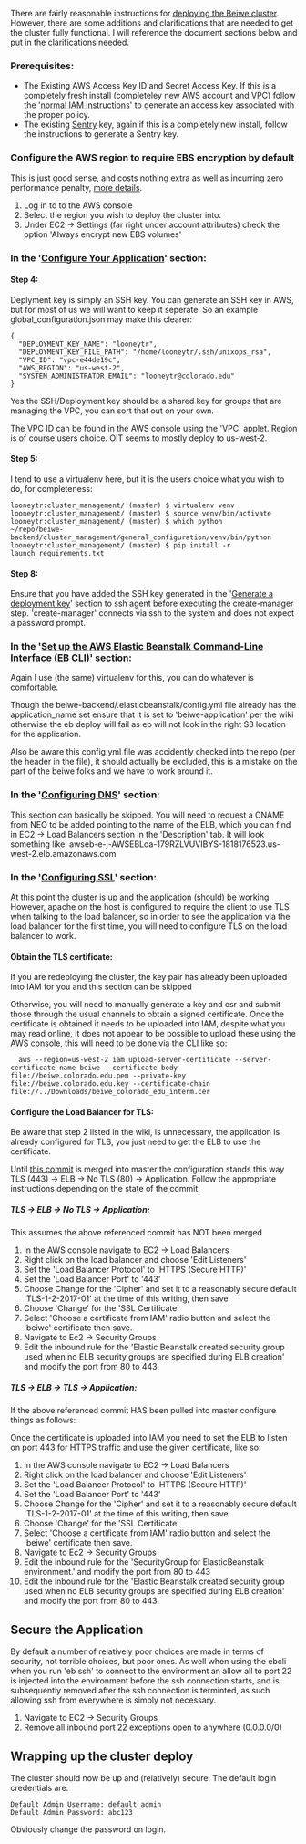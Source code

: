There are fairly reasonable instructions for [deploying the Beiwe cluster][deploy_cluster].
However, there are some additions and clarifications that are needed to get the cluster
fully functional. I will reference the document sections below and put in the
clarifications needed.

### Prerequisites:

- The Existing AWS Access Key ID and Secret Access Key. If this is a completely fresh install (completeley new AWS account and VPC) follow the '[normal IAM instructions][normal_IAM_instructions]' to generate an access key associated with the proper policy.
- The existing [Sentry](https://sentry.io) key, again if this is a completely new install, follow the instructions to generate a Sentry key.

### Configure the AWS region to require EBS encryption by default
This is just good sense, and costs nothing extra as well as incurring zero
performance penalty, [more details][ebs_encryption_by_default].

1. Log in to to the AWS console
2. Select the region you wish to deploy the cluster into.
3. Under EC2 -> Settings (far right under account attributes) check the option 'Always encrypt new EBS volumes'

### In the '[Configure Your Application][configure_your_application]' section:

#### Step 4: 
Deplyment key is simply an SSH key. You can generate an SSH key in AWS, but for most of us we will 
want to keep it seperate. So an example global_configuration.json may make this clearer:

    {
      "DEPLOYMENT_KEY_NAME": "looneytr",
      "DEPLOYMENT_KEY_FILE_PATH": "/home/looneytr/.ssh/unixops_rsa",
      "VPC_ID": "vpc-e44de19c",
      "AWS_REGION": "us-west-2",
      "SYSTEM_ADMINISTRATOR_EMAIL": "looneytr@colorado.edu"
    }

Yes the SSH/Deployment key should be a shared key for groups that are managing the VPC, you can sort that out 
on your own. 

The VPC ID can be found in the AWS console using the 'VPC' applet. Region is of course users choice. 
OIT seems to mostly deploy to us-west-2. 

#### Step 5: 
I tend to use a virtualenv here, but it is the users choice what you wish to do, for completeness:

    looneytr:cluster_management/ (master) $ virtualenv venv
    looneytr:cluster_management/ (master) $ source venv/bin/activate
    looneytr:cluster_management/ (master) $ which python
    ~/repo/beiwe-backend/cluster_management/general_configuration/venv/bin/python
    looneytr:cluster_management/ (master) $ pip install -r launch_requirements.txt
 
#### Step 8:
Ensure that you have added the SSH key generated in the '[Generate a deployment key][generate_deplyment_key]' section to ssh agent before executing the create-manager step. 'create-manager' connects via ssh to the system and does not expect a password prompt.

### In the '[Set up the AWS Elastic Beanstalk Command-Line Interface (EB CLI)][setup_eb_cli]' section:
Again I use (the same) virtualenv for this, you can do whatever is comfortable. 

Though the beiwe-backend/.elasticbeanstalk/config.yml file already has the application_name set ensure that it is set to 'beiwe-application' per the wiki otherwise the eb deploy will fail as eb will not look in the right S3 location for the application.

Also be aware this config.yml file was accidently checked into the repo (per the header in the file), it should actually be excluded, this is a mistake on the part of the beiwe folks and we have to work around it.

### In the '[Configuring DNS][configuring_dns]' section:
This section can basically be skipped. You will need to request a CNAME from
NEO to be added pointing to the name of the ELB, which you can find in
EC2 -> Load Balancers section in the 'Description' tab. It will look something like:
awseb-e-j-AWSEBLoa-179RZLVUVIBYS-1818176523.us-west-2.elb.amazonaws.com

### In the '[Configuring SSL][configuring_ssl]' section:
At this point the cluster is up and the application (should) be working. However, apache on the host is configured to require the client to use TLS when talking to the load balancer, so in order to see the application via the load balancer for the first time, you will need to configure TLS on the load balancer to work. 

#### Obtain the TLS certificate:
If you are redeploying the cluster, the key pair has already been uploaded into IAM for you and this section can be skipped

Otherwise, you will need to manually generate a key and csr and submit those through the usual channels to obtain a signed certificate. Once the certificate is obtained it needs to be uploaded into IAM, despite what you may read online, it does not appear to be possible to upload these using the AWS console, this will need to be done via the CLI like so:

      aws --region=us-west-2 iam upload-server-certificate --server-certificate-name beiwe --certificate-body file://beiwe.colorado.edu.pem --private-key file://beiwe.colorado.edu.key --certificate-chain file://../Downloads/beiwe_colorado_edu_interm.cer

#### Configure the Load Balancer for TLS:
Be aware that step 2 listed in the wiki, is unnecessary, the application is already configured
for TLS, you just need to get the ELB to use the certificate.

Until [this commit](https://github.com/onnela-lab/beiwe-backend/commit/3b2ae8119c04b0f2bd8ff5783b0d85672f560a51) is merged into master the configuration stands this way TLS (443) -> ELB -> No TLS (80) -> Application. Follow the appropriate instructions depending on the state of the commit. 
 
##### TLS -> ELB -> No TLS -> Application:
This assumes the above referenced commit has NOT been merged

1. In the AWS console navigate to EC2 -> Load Balancers
2. Right click on the load balancer and choose 'Edit Listeners'
3. Set the 'Load Balancer Protocol' to 'HTTPS (Secure HTTP)'
4. Set the 'Load Balancer Port' to '443'
5. Choose Change for the 'Cipher' and set it to a reasonably secure default 'TLS-1-2-2017-01' at the time of this writing, then save
6. Choose 'Change' for the 'SSL Certificate'
7. Select 'Choose a certificate from IAM' radio button and select the 'beiwe' certificate then save.
8. Navigate to Ec2 -> Security Groups
9. Edit the inbound rule for the 'Elastic Beanstalk created security group used when no ELB security groups are specified during ELB creation' and modify the port from 80 to 443.


##### TLS -> ELB -> TLS -> Application:
If the above referenced commit HAS been pulled into master configure things as follows:

Once the certificate is uploaded into IAM you need to set the ELB to listen
on port 443 for HTTPS traffic and use the given certificate, like so:
1. In the AWS console navigate to EC2 -> Load Balancers
2. Right click on the load balancer and choose 'Edit Listeners'
3. Set the 'Load Balancer Protocol' to 'HTTPS (Secure HTTP)'
4. Set the 'Load Balancer Port' to '443'
5. Choose Change for the 'Cipher' and set it to a reasonably secure default 'TLS-1-2-2017-01' at the time of this writing, then save
6. Choose 'Change' for the 'SSL Certificate'
7. Select 'Choose a certificate from IAM' radio button and select the 'beiwe' certificate then save.
8. Navigate to Ec2 -> Security Groups
9. Edit the inbound rule for the 'SecurityGroup for ElasticBeanstalk environment.' and modify the port from 80 to 443
10. Edit the inbound rule for the 'Elastic Beanstalk created security group used when no ELB security groups are specified during ELB creation' and modify the port from 80 to 443.

## Secure the Application
By default a number of relatively poor choices are made in terms of security,
not terrible choices, but poor ones. As well when using the ebcli when you run 'eb ssh' to connect to the environment an allow all to port 22 is injected into the environment before the ssh connection starts, and is subsequently removed after the ssh connection is terminted, as such allowing ssh from everywhere is simply not necessary.

1. Navigate to EC2 -> Security Groups
2. Remove all inbound port 22 exceptions open to anywhere (0.0.0.0/0)

## Wrapping up the cluster deploy
The cluster should now be up and (relatively) secure. The default login credentials are:

    Default Admin Username: default_admin
    Default Admin Password: abc123

Obviously change the password on login.

[configure_your_application]: https://github.com/onnela-lab/beiwe-backend/wiki/Deployment-Instructions---Scalable-Deployment#configure-your-application
[configuring_dns]: https://github.com/onnela-lab/beiwe-backend/wiki/Deployment-instructions#configuring-dns
[configuring_ssl]: https://github.com/onnela-lab/beiwe-backend/wiki/Deployment-instructions#configuring-ssl
[deploy_cluster]: https://github.com/onnela-lab/beiwe-backend/wiki/Deployment-Instructions---Scalable-Deployment
[ebs_encryption_by_default]: https://aws.amazon.com/blogs/aws/new-opt-in-to-default-encryption-for-new-ebs-volumes/
[generate_deplyment_key]: https://github.com/onnela-lab/beiwe-backend/wiki/Deployment-instructions#generate-a-deployment-key
[normal_IAM_instructions]: https://github.com/onnela-lab/beiwe-backend/wiki/Deployment-Instructions---Scalable-Deployment#set-up-an-iam-user-with-sufficient-permissions
[setup_eb_cli]: https://github.com/onnela-lab/beiwe-backend/wiki/Deployment-Instructions---Scalable-Deployment#set-up-the-aws-elastic-beanstalk-command-line-interface-eb-cli
